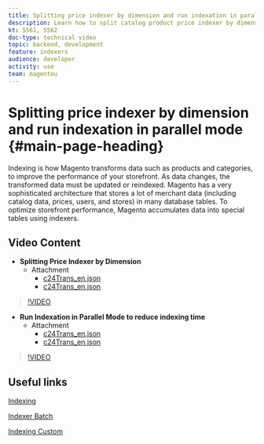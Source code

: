 ```yaml
---
title: Splitting price indexer by dimension and run indexation in parallel mode 
description: Learn how to split catalog product price indexer by dimension.
kt: 5561, 5562
doc-type: technical video
topic: backend, development
feature: indexers
audience: developer
activity: use
team: magentou
---
```


# Splitting price indexer by dimension and run indexation in parallel mode {#main-page-heading}

Indexing is how Magento transforms data such as products and categories, to improve the performance of your storefront. As data changes, the transformed data must be updated or reindexed. Magento has a very sophisticated architecture that stores a lot of merchant data (including catalog data, prices, users, and stores) in many database tables. To optimize storefront performance, Magento accumulates data into special tables using indexers.

## Video Content

* **Splitting Price Indexer by Dimension**
  * Attachment
    * [c24Trans_en.json](./assets/splitting-price-indexer-by-dimension/c24Trans_en.json)
    * [c24Trans_en.json](./assets/splitting-price-indexer-by-dimension/transcript_en.txt)

>[!VIDEO](https://video.tv.adobe.com/v/35457?quality=12&learn=on)

* **Run Indexation in Parallel Mode to reduce indexing time**
  * Attachment
    * [c24Trans_en.json](./assets/run-indexation-in-parallel-mode-to-reduce-indexing-time/c24Trans_en.json)
    * [c24Trans_en.json](./assets/run-indexation-in-parallel-mode-to-reduce-indexing-time/transcript_en.txt)

>[!VIDEO](https://video.tv.adobe.com/v/35454?quality=12&learn=on)

## Useful links

[Indexing](https://devdocs.magento.com/guides/v2.3/extension-dev-guide/indexing.html)

[Indexer Batch](https://devdocs.magento.com/guides/v2.3/extension-dev-guide/indexer-batch.html)

[Indexing Custom](https://devdocs.magento.com/guides/v2.3/extension-dev-guide/indexing-custom.html)
